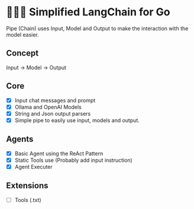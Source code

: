 # 🦜⛓️‍💥 Simplified LangChain for Go

Pipe (Chain) uses Input, Model and Output to make the interaction with the model easier.

## Concept

Input -> Model -> Output

## Core

- [x] Input chat messages and prompt
- [x] Ollama and OpenAI Models
- [x] String and Json output parsers
- [x] Simple pipe to easily use input, models and output.

## Agents

- [x] Basic Agent using the ReAct Pattern
- [x] Static Tools use (Probably add input instruction)
- [x] Agent Executer

## Extensions

- [ ] Tools (.txt)
